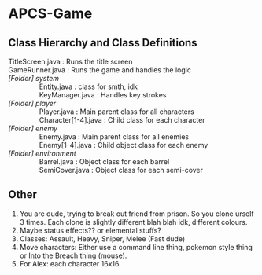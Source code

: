 # APCS-Game
## Class Hierarchy and Class Definitions
TitleScreen.java
    : Runs the title screen <br> 
GameRunner.java
    : Runs the game and handles the logic<br>
*[Folder] system* <br>
                Entity.java
    : class for smth, idk<br>
                KeyManager.java
    : Handles key strokes<br>
*[Folder] player* <br>
                Player.java
    : Main parent class for all characters <br>
                Character[1-4].java
    : Child class for each character <br>
*[Folder] enemy* <br>
                Enemy.java
    : Main parent class for all enemies <br>
                Enemy[1-4].java
    : Child object class for each enemy <br>
*[Folder] environment* <br>
                Barrel.java
    : Object class for each barrel <br>
                SemiCover.java
    : Object class for each semi-cover <br>
## Other
1. You are dude, trying to break out friend from prison. So you clone urself 3 times. Each clone is slightly different blah blah idk, different colours. 
2. Maybe status effects?? or elemental stuffs?
3. Classes: Assault, Heavy, Sniper, Melee (Fast dude)
4. Move characters: Either use a command line thing, pokemon style thing or Into the Breach thing (mouse).
5. For Alex: each character 16x16

